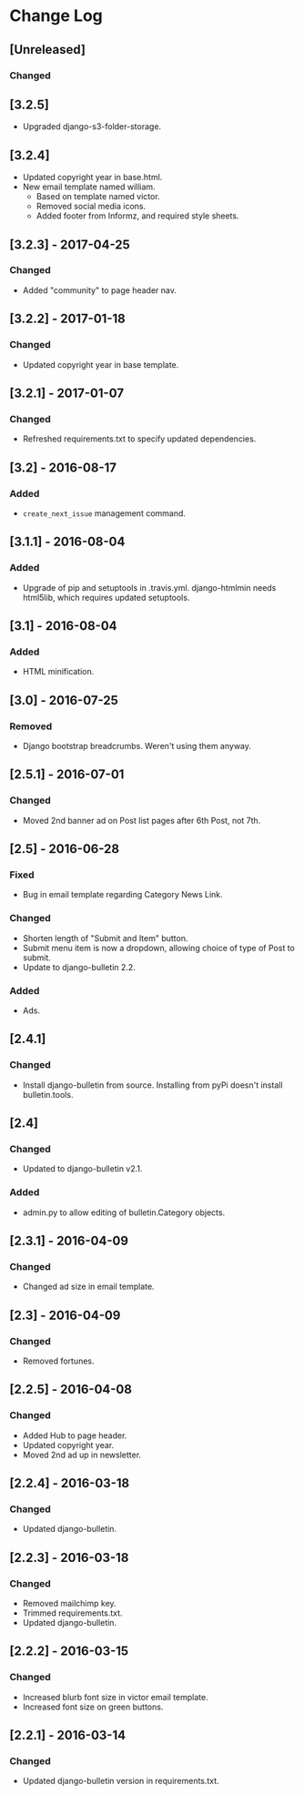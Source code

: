 # Change Log

## [Unreleased]
### Changed

## [3.2.5]
- Upgraded django-s3-folder-storage.

## [3.2.4]
- Updated copyright year in base.html.
- New email template named william.
  - Based on template named victor.
  - Removed social media icons.
  - Added footer from Informz, and required style sheets.

## [3.2.3] - 2017-04-25
### Changed
- Added "community" to page header nav.

## [3.2.2] - 2017-01-18
### Changed
- Updated copyright year in base template.

## [3.2.1] - 2017-01-07
### Changed
- Refreshed requirements.txt to specify updated dependencies.

## [3.2] - 2016-08-17
### Added
- `create_next_issue` management command.

## [3.1.1] - 2016-08-04
### Added
- Upgrade of pip and setuptools in .travis.yml. django-htmlmin
  needs html5lib, which requires updated setuptools.

## [3.1] - 2016-08-04
### Added
- HTML minification.

## [3.0] - 2016-07-25
### Removed
- Django bootstrap breadcrumbs. Weren't using them anyway.

## [2.5.1] - 2016-07-01
### Changed
- Moved 2nd banner ad on Post list pages after 6th Post, not 7th.

## [2.5] - 2016-06-28
### Fixed
- Bug in email template regarding Category News Link.
### Changed
- Shorten length of "Submit and Item" button.
- Submit menu item is now a dropdown, allowing choice of type of Post to submit.
- Update to django-bulletin 2.2.
### Added
- Ads.

## [2.4.1]
### Changed
- Install django-bulletin from source. Installing from pyPi doesn't
  install bulletin.tools.

## [2.4]
### Changed
- Updated to django-bulletin v2.1.
### Added
- admin.py to allow editing of bulletin.Category objects.

## [2.3.1] - 2016-04-09
### Changed
- Changed ad size in email template.

## [2.3] - 2016-04-09
### Changed
- Removed fortunes.

## [2.2.5] - 2016-04-08
### Changed
- Added Hub to page header.
- Updated copyright year.
- Moved 2nd ad up in newsletter.

## [2.2.4] - 2016-03-18
### Changed
- Updated django-bulletin.

## [2.2.3] - 2016-03-18
### Changed
- Removed mailchimp key.
- Trimmed requirements.txt.
- Updated django-bulletin.

## [2.2.2] - 2016-03-15
### Changed
- Increased blurb font size in victor email template.
- Increased font size on green buttons.

## [2.2.1] - 2016-03-14
### Changed
- Updated django-bulletin version in requirements.txt.
